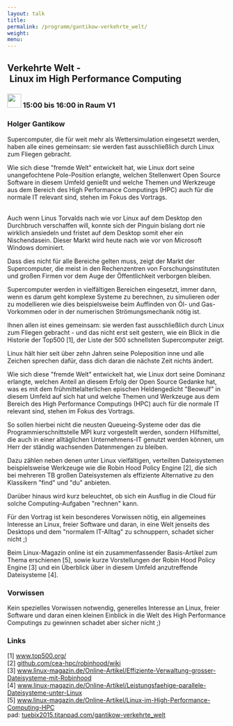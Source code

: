```yaml
---
layout: talk
title:
permalink: /programm/gantikow-verkehrte_welt/
weight: 
menu:
---
```

## Verkehrte&nbsp;Welt&nbsp;-&nbsp;Linux&nbsp;im&nbsp;High&nbsp;Performance&nbsp;Computing

### <img height = "32" src="../../images/talk.svg"> 15:00 bis 16:00 in Raum V1

### Holger&nbsp;Gantikow

Supercomputer, die für weit mehr als Wettersimulation eingesetzt werden, haben alle eines gemeinsam: sie werden fast ausschließlich durch Linux zum Fliegen gebracht.

Wie sich diese "fremde Welt" entwickelt hat, wie Linux dort seine unangefochtene Pole-Position erlangte, welchen Stellenwert Open Source Software in diesem Umfeld genießt und welche Themen und Werkzeuge aus dem Bereich des High Performance Computings (HPC) auch für die normale IT relevant sind, stehen im Fokus des Vortrags.

<br/>
Auch wenn Linus Torvalds nach wie vor Linux auf dem Desktop den Durchbruch verschaffen will, konnte sich der Pinguin bislang dort nie wirklich ansiedeln und fristet auf dem Desktop somit eher ein Nischendasein. Dieser Markt wird heute nach wie vor von Microsoft Windows dominiert.

Dass dies nicht für alle Bereiche gelten muss, zeigt der Markt der Supercomputer, die meist in den Rechenzentren von Forschungsinstituten und großen Firmen vor dem Auge der Öffentlichkeit verborgen bleiben.

Supercomputer werden in vielfältigen Bereichen eingesetzt, immer dann, wenn es darum geht komplexe Systeme zu berechnen, zu simulieren oder zu modellieren wie dies beispielsweise beim Auffinden von Öl- und Gas-Vorkommen oder in der numerischen Strömungsmechanik nötig ist.

Ihnen allen ist eines gemeinsam: sie werden fast ausschließlich durch Linux zum Fliegen gebracht - und das nicht erst seit gestern, wie ein Blick in die Historie der Top500 [1], der Liste der 500 schnellsten Supercomputer zeigt.

Linux hält hier seit über zehn Jahren seine Poleposition inne und alle Zeichen sprechen dafür, dass dich daran die nächste Zeit nichts ändert.

Wie sich diese "fremde Welt" entwickelt hat, wie Linux dort seine Dominanz erlangte, welchen Anteil an diesem Erfolg der Open Source Gedanke hat, was es mit dem frühmittelalterlichen epischen Heldengedicht "Beowulf" in diesem Umfeld auf sich hat und welche Themen und Werkzeuge aus dem Bereich des High Performance Computings (HPC) auch für die normale IT relevant sind, stehen im Fokus des Vortrags.

So sollen hierbei nicht die neusten Queueing-Systeme oder das die Programmierschnittstelle MPI kurz vorgestellt werden, sondern Hilfsmittel, die auch in einer alltäglichen Unternehmens-IT genutzt werden können, um Herr der ständig wachsenden Datenmengen zu bleiben.

Dazu zählen neben denen unter Linux vielfältigen, verteilten Dateisystemen beispielsweise Werkzeuge wie die Robin Hood Policy Engine [2], die sich bei mehreren TB großen Dateisystemen als effiziente Alternative zu den Klassikern "find" und "du" anbieten.

Darüber hinaus wird kurz beleuchtet, ob sich ein Ausflug in die Cloud für solche Computing-Aufgaben "rechnen" kann.

Für den Vortrag ist kein besonderes Vorwissen nötig, ein allgemeines Interesse an Linux, freier Software und daran, in eine Welt jenseits des Desktops und dem "normalem IT-Alltag" zu schnuppern, schadet sicher nicht ;)

Beim Linux-Magazin online ist ein zusammenfassender Basis-Artikel zum Thema erschienen [5], sowie kurze Vorstellungen der Robin Hood Policy Engine [3] und ein Überblick über in diesem Umfeld anzutreffende Dateisysteme [4].

### Vorwissen

Kein spezielles Vorwissen notwendig, generelles Interesse an Linux, freier Software und daran einen kleinen Einblick in die Welt des High Performance Computings zu gewinnen schadet aber sicher nicht ;)

### Links

[1] <a href="http://www.top500.org/" target="_blank">www.top500.org/</a><br />
[2] <a href="https://github.com/cea-hpc/robinhood/wiki" target="_blank">github.com/cea-hpc/robinhood/wiki</a><br />
[3] <a href="http://www.linux-magazin.de/Online-Artikel/Effiziente-Verwaltung-grosser-Dateisysteme-mit-Robinhood" target="_blank">www.linux-magazin.de/Online-Artikel/Effiziente-Verwaltung-grosser-Dateisysteme-mit-Robinhood</a><br />
[4] <a href="http://www.linux-magazin.de/Online-Artikel/Leistungsfaehige-parallele-Dateisysteme-unter-Linux" target="_blank">www.linux-magazin.de/Online-Artikel/Leistungsfaehige-parallele-Dateisysteme-unter-Linux</a><br />
[5] <a href="http://www.linux-magazin.de/Online-Artikel/Linux-im-High-Performance-Computing-HPC" target="_blank">www.linux-magazin.de/Online-Artikel/Linux-im-High-Performance-Computing-HPC</a><br/>
pad: <a href="https://tuebix2015.titanpad.com/gantikow-verkehrte_welt" target="_blank">tuebix2015.titanpad.com/gantikow-verkehrte_welt</a>
